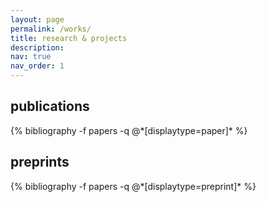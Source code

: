 ```yaml
---
layout: page
permalink: /works/
title: research & projects
description: 
nav: true
nav_order: 1
---
```

<!-- _bibliography/papers -->

<h2> publications </h2>
<div class="publications">
{% bibliography -f papers -q @*[displaytype=paper]* %}
</div>

<!-- _bibliography/preprints -->
<h2> preprints </h2>
<div class="publications">
{% bibliography -f papers -q @*[displaytype=preprint]* %}
</div>